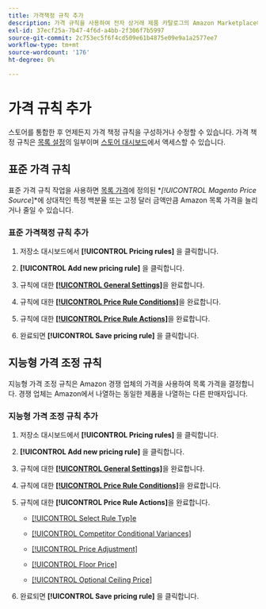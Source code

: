 ```yaml
---
title: 가격책정 규칙 추가
description: 가격 규칙을 사용하여 전자 상거래 제품 카탈로그의 Amazon Marketplace에 대한 목록 가격을 관리합니다.
exl-id: 37ecf25a-7b47-4f6d-a4bb-2f306f7b5997
source-git-commit: 2c753ec5f6f4cd509e61b4875e09e9a1a2577ee7
workflow-type: tm+mt
source-wordcount: '176'
ht-degree: 0%

---
```


# 가격 규칙 추가

스토어를 통합한 후 언제든지 가격 책정 규칙을 구성하거나 수정할 수 있습니다. 가격 책정 규칙은 [목록 설정](./listing-settings.md)의 일부이며 [스토어 대시보드](./amazon-store-dashboard.md)에서 액세스할 수 있습니다.

## 표준 가격 규칙

표준 가격 규칙 작업을 사용하면 [목록 가격](./listing-price.md)에 정의된 **[!UICONTROL Magento Price Source*]*&#x200B;에 상대적인 특정 백분율 또는 고정 달러 금액만큼 Amazon 목록 가격을 늘리거나 줄일 수 있습니다.

### 표준 가격책정 규칙 추가

1. 저장소 대시보드에서 **[!UICONTROL Pricing rules]** 을 클릭합니다.

1. **[!UICONTROL Add new pricing rule]** 을 클릭합니다.

1. 규칙에 대한 **[[!UICONTROL General Settings]](./pricing-rule-general-settings.md)**&#x200B;을 완료합니다.

1. 규칙에 대한 **[[!UICONTROL Price Rule Conditions]](./pricing-rule-conditions.md)**&#x200B;을 완료합니다.

1. 규칙에 대한 **[[!UICONTROL Price Rule Actions]](./standard-price-rules.md)**&#x200B;을 완료합니다.

1. 완료되면 **[!UICONTROL Save pricing rule]** 을 클릭합니다.

## 지능형 가격 조정 규칙

지능형 가격 조정 규칙은 Amazon 경쟁 업체의 가격을 사용하여 목록 가격을 결정합니다. 경쟁 업체는 Amazon에서 나열하는 동일한 제품을 나열하는 다른 판매자입니다.

### 지능형 가격 조정 규칙 추가

1. 저장소 대시보드에서 **[!UICONTROL Pricing rules]** 을 클릭합니다.

1. **[!UICONTROL Add new pricing rule]** 을 클릭합니다.

1. 규칙에 대한 **[[!UICONTROL General Settings]](./pricing-rule-general-settings.md)**&#x200B;을 완료합니다.

1. 규칙에 대한 **[[!UICONTROL Price Rule Conditions]](./pricing-rule-conditions.md)**&#x200B;을 완료합니다.

1. 규칙에 대한 **[!UICONTROL Price Rule Actions]**&#x200B;을 완료합니다.

   - [[!UICONTROL Select Rule Typ]e](./intelligent-repricing-rules.md)

   - [[!UICONTROL Competitor Conditional Variances]](./competitor-conditional-variances.md)

   - [[!UICONTROL Price Adjustment]](./price-adjustment.md)

   - [[!UICONTROL Floor Price]](./floor-price.md)

   - [[!UICONTROL Optional Ceiling Price]](./optional-ceiling-price.md)

1. 완료되면 **[!UICONTROL Save pricing rule]** 을 클릭합니다.
